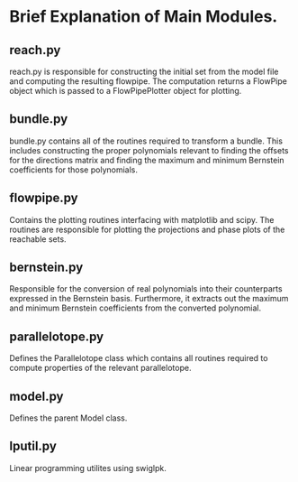 # Brief Explanation of Main Modules.

## reach.py
reach.py is responsible for constructing the initial set from the model file and computing the resulting flowpipe. The computation returns a FlowPipe object which is passed to a FlowPipePlotter object for plotting.

## bundle.py
bundle.py contains all of the routines required to transform a bundle. This includes constructing the proper polynomials relevant to finding the offsets for the directions matrix and finding the maximum and minimum Bernstein coefficients for those polynomials.

## flowpipe.py
Contains the plotting routines interfacing with matplotlib and scipy. The routines are responsible for plotting the projections and phase plots of the reachable sets.

## bernstein.py
Responsible for the conversion of real polynomials into their counterparts expressed in the Bernstein basis. Furthermore, it extracts out the maximum and minimum Bernstein coefficients from the converted polynomial.

## parallelotope.py
Defines the Parallelotope class which contains all routines required to compute properties of the relevant parallelotope.

## model.py
Defines the parent Model class.

## lputil.py
Linear programming utilites using swiglpk.
